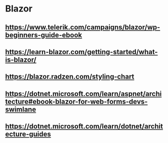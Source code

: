 # Blazor

## https://www.telerik.com/campaigns/blazor/wp-beginners-guide-ebook

## https://learn-blazor.com/getting-started/what-is-blazor/

## https://blazor.radzen.com/styling-chart

## https://dotnet.microsoft.com/learn/aspnet/architecture#ebook-blazor-for-web-forms-devs-swimlane

## https://dotnet.microsoft.com/learn/dotnet/architecture-guides

